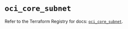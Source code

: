 # `oci_core_subnet`

Refer to the Terraform Registry for docs: [`oci_core_subnet`](https://registry.terraform.io/providers/hashicorp/oci/7.19.0/docs/resources/core_subnet).
